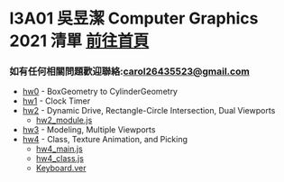 # I3A01 吳昱潔 Computer Graphics 2021 清單 [前往首頁](https://wuyuchieh.github.io/CGhws/index.html)
### 如有任何相關問題歡迎聯絡:[carol26435523@gmail.com](mailto:carol26435523@gmail.com)
- [hw0](https://github.com/WuYuChieh/CGhws/blob/master/hw0.html) - BoxGeometry to CylinderGeometry
- [hw1](https://github.com/WuYuChieh/CGhws/blob/master/hw1.html) - Clock Timer
- [hw2](https://github.com/WuYuChieh/CGhws/blob/master/hw2/hw2.html) - Dynamic Drive, Rectangle-Circle Intersection, Dual Viewports
	- [hw2_module.js](https://github.com/WuYuChieh/CGhws/blob/master/hw2/hw2_module.js)
- [hw3](https://github.com/WuYuChieh/CGhws/blob/master/hw3/hw3.html) - Modeling, Multiple Viewports
- [hw4](https://github.com/WuYuChieh/CGhws/blob/master/hw4/hw4.html) - Class, Texture Animation, and Picking
	- [hw4_main.js](https://github.com/WuYuChieh/CGhws/blob/master/hw4/hw4_main.js)
	- [hw4_class.js](https://github.com/WuYuChieh/CGhws/blob/master/hw4/hw4_class.js)
	- [Keyboard.ver](https://github.com/WuYuChieh/test/tree/master/hw4)